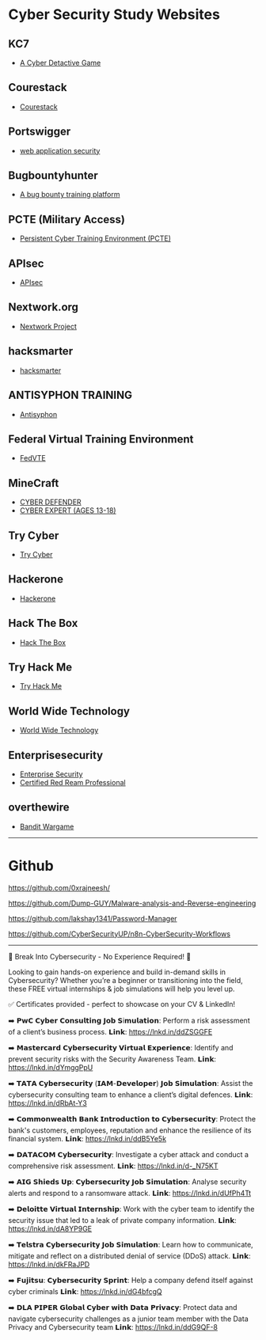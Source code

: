 # Cyber Security Study Websites

## KC7

* [A Cyber Detactive Game](https://kc7cyber.com/)

## Courestack

* [Courestack](https://redteamleaders.coursestack.com/catalog)

## Portswigger

* [web application security](https://portswigger.net/)

## Bugbountyhunter

* [A bug bounty training platform](https://www.bugbountyhunter.com/)

## PCTE (Military Access)

* [Persistent Cyber Training Environment (PCTE)](https://portal.pcte.mil/)

## APIsec

* [APIsec](https://www.apisec.ai/apisec-university)

## Nextwork.org

* [Nextwork Project](https://learn.nextwork.org/)

## hacksmarter

* [hacksmarter](https://www.hacksmarter.org/catalog)

## ANTISYPHON TRAINING

* [Antisyphon](https://www.antisyphontraining.com/)

## Federal Virtual Training Environment

* [FedVTE](https://niccs.cisa.gov/education-training/federal-virtual-training-environment-fedvte)

## MineCraft

* [CYBER DEFENDER](https://education.minecraft.net/en-us/lessons/cyber-defender)
* [CYBER EXPERT (AGES 13-18)](https://education.minecraft.net/en-us/discover/cyber-and-digital-safety/cyber-expert)

## Try Cyber

* [Try Cyber](https://trycyber.us/)

## Hackerone

* [Hackerone](https://www.hackerone.com/)

## Hack The Box

* [Hack The Box](https://academy.hackthebox.com/)

## Try Hack Me

* [Try Hack Me](https://tryhackme.com/)

## World Wide Technology

* [World Wide Technology](https://www.wwt.com/)

## Enterprisesecurity

* [Enterprise Security](https://www.enterprisesecurity.io/)
* [Certified Red Ream Professional](https://www.alteredsecurity.com/post/certified-red-team-professional-crtp)

## overthewire

* [Bandit Wargame](https://overthewire.org/wargames/bandit/)

---
# Github

https://github.com/0xrajneesh/

https://github.com/Dump-GUY/Malware-analysis-and-Reverse-engineering

https://github.com/lakshay1341/Password-Manager

https://github.com/CyberSecurityUP/n8n-CyberSecurity-Workflows

---

🚀 Break Into Cybersecurity - No Experience Required! 🔐

Looking to gain hands-on experience and build in-demand skills in Cybersecurity? Whether you’re a beginner or transitioning into the field, these FREE virtual internships & job simulations will help you level up.

✅ Certificates provided - perfect to showcase on your CV & LinkedIn!

➡️ 𝗣𝘄𝗖 𝗖𝘆𝗯𝗲𝗿 𝗖𝗼𝗻𝘀𝘂𝗹𝘁𝗶𝗻𝗴 𝗝𝗼𝗯 𝗦i𝗺𝘂𝗹𝗮𝘁𝗶𝗼𝗻: Perform a risk assessment of a client’s business process. 
𝗟𝗶𝗻𝗸: https://lnkd.in/ddZSGGFE

➡️ 𝗠𝗮𝘀𝘁𝗲𝗿𝗰𝗮𝗿𝗱 𝗖𝘆𝗯𝗲𝗿𝘀𝗲𝗰𝘂𝗿𝗶𝘁𝘆 𝗩𝗶𝗿𝘁𝘂𝗮𝗹 𝗘𝘅𝗽𝗲𝗿𝗶𝗲𝗻𝗰𝗲: Identify and prevent security risks with the Security Awareness Team. 
𝗟𝗶𝗻𝗸: https://lnkd.in/dYmggPpU

➡️ 𝗧𝗔𝗧𝗔 𝗖𝘆𝗯𝗲𝗿𝘀𝗲𝗰𝘂𝗿𝗶𝘁𝘆 (𝗜𝗔𝗠-𝗗𝗲𝘃𝗲𝗹𝗼𝗽𝗲𝗿) 𝗝𝗼𝗯 𝗦𝗶𝗺𝘂𝗹𝗮𝘁𝗶𝗼𝗻: Assist the cybersecurity consulting team to enhance a client’s digital defences. 
𝗟𝗶𝗻𝗸: https://lnkd.in/dRbAt-Y3

➡️ 𝗖𝗼𝗺𝗺𝗼𝗻𝘄𝗲𝗮𝗹𝘁𝗵 𝗕𝗮𝗻𝗸 𝗜𝗻𝘁𝗿𝗼𝗱𝘂𝗰𝘁𝗶𝗼𝗻 𝘁𝗼 𝗖𝘆𝗯𝗲𝗿𝘀𝗲𝗰𝘂𝗿𝗶𝘁𝘆: Protect the bank's customers, employees, reputation and enhance the resilience of its financial system. 
𝗟𝗶𝗻𝗸: https://lnkd.in/ddB5Ye5k

➡️ 𝗗𝗔𝗧𝗔𝗖𝗢𝗠 𝗖𝘆𝗯𝗲𝗿𝘀𝗲𝗰𝘂𝗿𝗶𝘁𝘆: Investigate a cyber attack and conduct a comprehensive risk assessment.
𝗟𝗶𝗻𝗸: https://lnkd.in/d-_N75KT

➡️ 𝗔𝗜𝗚 𝗦𝗵𝗶𝗲𝗱𝘀 𝗨𝗽: 𝗖𝘆𝗯𝗲𝗿𝘀𝗲𝗰𝘂𝗿𝗶𝘁𝘆 𝗝𝗼𝗯 𝗦𝗶𝗺𝘂𝗹𝗮𝘁𝗶𝗼𝗻: Analyse security alerts and respond to a ransomware attack. 
𝗟𝗶𝗻𝗸: https://lnkd.in/dUfPh4Tt

➡️ 𝗗𝗲𝗹𝗼𝗶𝘁𝘁𝗲 𝗩𝗶𝗿𝘁𝘂𝗮𝗹 𝗜𝗻𝘁𝗲𝗿𝗻𝘀𝗵𝗶𝗽: Work with the cyber team to identify the security issue that led to a leak of private company information. 
𝗟𝗶𝗻𝗸: https://lnkd.in/dA8YP9GE

➡️ 𝗧𝗲𝗹𝘀𝘁𝗿𝗮 𝗖𝘆𝗯𝗲𝗿𝘀𝗲𝗰𝘂𝗿𝗶𝘁𝘆 𝗝𝗼𝗯 𝗦𝗶𝗺𝘂𝗹𝗮𝘁𝗶𝗼𝗻: Learn how to communicate, mitigate and reflect on a distributed denial of service (DDoS) attack.
𝗟𝗶𝗻𝗸: https://lnkd.in/dkFRaJPD

➡️ 𝗙𝘂𝗷𝗶𝘁𝘀𝘂: 𝗖𝘆𝗯𝗲𝗿𝘀𝗲𝗰𝘂𝗿𝗶𝘁𝘆 𝗦𝗽𝗿𝗶𝗻𝘁: Help a company defend itself against cyber criminals 
𝗟𝗶𝗻𝗸: https://lnkd.in/dG4bfcgQ

➡️ 𝗗𝗟𝗔 𝗣𝗜𝗣𝗘𝗥 𝗚𝗹𝗼𝗯𝗮𝗹 𝗖𝘆𝗯𝗲𝗿 𝘄𝗶𝘁𝗵 𝗗𝗮𝘁𝗮 𝗣𝗿𝗶𝘃𝗮𝗰𝘆: Protect data and navigate cybersecurity challenges as a junior team member with the Data Privacy and Cybersecurity team
𝗟𝗶𝗻𝗸: https://lnkd.in/ddG9QF-8
